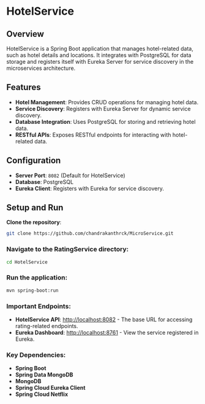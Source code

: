 # HotelService

## Overview
HotelService is a Spring Boot application that manages hotel-related data, such as hotel details and locations. It integrates with PostgreSQL for data storage and registers itself with Eureka Server for service discovery in the microservices architecture.

## Features
- **Hotel Management**: Provides CRUD operations for managing hotel data.
- **Service Discovery**: Registers with Eureka Server for dynamic service discovery.
- **Database Integration**: Uses PostgreSQL for storing and retrieving hotel data.
- **RESTful APIs**: Exposes RESTful endpoints for interacting with hotel-related data.

## Configuration
- **Server Port**: `8082` (Default for HotelService)
- **Database**: PostgreSQL
- **Eureka Client**: Registers with Eureka for service discovery.

## Setup and Run
**Clone the repository**:
```bash
git clone https://github.com/chandrakanthrck/MicroService.git
```
### Navigate to the RatingService directory:
```bash
cd HotelService
```
### Run the application:
```bash
mvn spring-boot:run
```


### Important Endpoints:
- **HotelService API**: [http://localhost:8082](http://localhost:8082) - The base URL for accessing rating-related endpoints.
- **Eureka Dashboard**: [http://localhost:8761](http://localhost:8761) - View the service registered in Eureka.

### Key Dependencies:
- **Spring Boot**
- **Spring Data MongoDB**
- **MongoDB**
- **Spring Cloud Eureka Client**
- **Spring Cloud Netflix**
